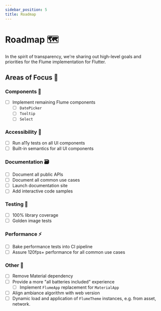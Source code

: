 ```yaml
---
sidebar_position: 5
title: Roadmap
---
```


# Roadmap 🗺️

In the spirit of transparency, we're sharing out high-level goals and priorities for the Flume implementation for Flutter.

## Areas of Focus 🔦

### Components 🧱

- [ ] Implement remaining Flume components
  - [ ] `DatePicker`
  - [ ] `Tooltip`
  - [ ] `Select`

### Accessibility 🔎

- [ ] Run a11y tests on all UI components
- [ ] Built-in semantics for all UI components

### Documentation 🗃️

- [ ] Document all public APIs
- [ ] Document all common use cases
- [ ] Launch documentation site
- [ ] Add interactive code samples

### Testing 🧪

- [ ] 100% library coverage
- [ ] Golden image tests

### Performance ⚡️

- [ ] Bake performance tests into CI pipeline
- [ ] Assure 120fps+ performance for all common use cases

### Other 💅

- [ ] Remove Material dependency
- [ ] Provide a more "all batteries included" experience
  - [ ] Implement `FlumeApp` replacement for `MaterialApp`
- [ ] Align ambiance algorithm with web version
- [ ] Dynamic load and application of `FlumeTheme` instances, e.g. from asset, network.
